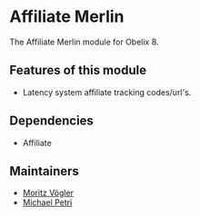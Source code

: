 Affiliate Merlin	
=========

The Affiliate Merlin module for Obelix 8.


Features of this module
-----------

* Latency system affiliate tracking codes/url's.

Dependencies
------------

* Affiliate

Maintainers
-----------

* [Moritz Vögler](mailto:mvoegler@artus.com)
* [Michael Petri](mailto:mpetri@artus.com)
